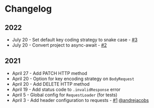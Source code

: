 # Changelog

## 2022

* July 20 - Set default key coding strategy to snake case - [#3](https://github.com/joemasilotti/HTTP-Client/pull/3)
* July 20 - Convert project to async-await - [#2](https://github.com/joemasilotti/HTTP-Client/pull/2)

## 2021

* April 27 - Add PATCH HTTP method
* April 20 - Option for key encoding strategy on `BodyRequest`
* April 20 - Add DELETE HTTP method
* April 19 - Add status code to `.invalidResponse` error
* April 5 - Global config for `RequestLoader` (for tests)
* April 3 - Add header configuration to requests - [#1](Ghttps://github.com/joemasilotti/HTTP-Client/pull/1) [@andrejacobs](https://github.com/andrejacobs)
